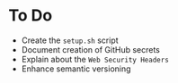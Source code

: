 # To Do

- Create the `setup.sh` script
- Document creation of GitHub secrets
- Explain about the `Web Security Headers`
- Enhance semantic versioning
